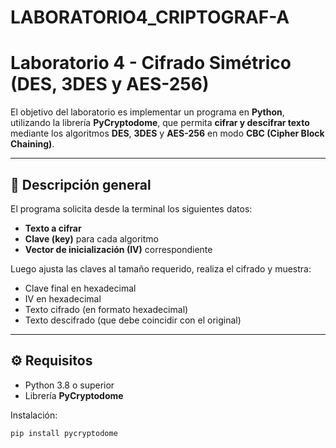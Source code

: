 # LABORATORIO4_CRIPTOGRAF-A

# Laboratorio 4 - Cifrado Simétrico (DES, 3DES y AES-256)
 
El objetivo del laboratorio es implementar un programa en **Python**, utilizando la librería **PyCryptodome**, que permita **cifrar y descifrar texto** mediante los algoritmos **DES**, **3DES** y **AES-256** en modo **CBC (Cipher Block Chaining)**.

---

## 🧩 Descripción general

El programa solicita desde la terminal los siguientes datos:
- **Texto a cifrar**
- **Clave (key)** para cada algoritmo
- **Vector de inicialización (IV)** correspondiente

Luego ajusta las claves al tamaño requerido, realiza el cifrado y muestra:
- Clave final en hexadecimal  
- IV en hexadecimal  
- Texto cifrado (en formato hexadecimal)  
- Texto descifrado (que debe coincidir con el original)

---

## ⚙️ Requisitos

- Python 3.8 o superior  
- Librería **PyCryptodome**

Instalación:

```bash
pip install pycryptodome
